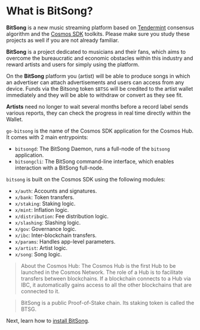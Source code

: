 # What is BitSong?

**BitSong** is a new music streaming platform based on [Tendermint](https://github.com/tendermint/tendermint) consensus algorithm and the [Cosmos SDK](https://github.com/cosmos/cosmos-sdk) toolkits. Please make sure you study these projects as well if you are not already familiar.

**BitSong** is a project dedicated to musicians and their fans, which aims to overcome the bureaucratic and economic obstacles within this industry and reward artists and users for simply using the platform.

On the **BitSong** platform you (artist) will be able to produce songs in which an advertiser can attach advertisements and users can access from any device. Funds via the Bitsong token `$BTSG` will be credited to the artist wallet immediately and they will be able to withdraw or convert as they see fit.

**Artists** need no longer to wait several months before a record label sends various reports, they can check the progress in real time directly within the Wallet.

`go-bitsong` is the name of the Cosmos SDK application for the Cosmos Hub. It comes with 2 main entrypoints:

- `bitsongd`: The BitSong Daemon, runs a full-node of the `bitsong` application.
- `bitsongcli`: The BitSong command-line interface, which enables interaction with a BitSong full-node.

`bitsong` is built on the Cosmos SDK using the following modules:

- `x/auth`: Accounts and signatures.
- `x/bank`: Token transfers.
- `x/staking`: Staking logic.
- `x/mint`: Inflation logic.
- `x/distribution`: Fee distribution logic.
- `x/slashing`: Slashing logic.
- `x/gov`: Governance logic.
- `x/ibc`: Inter-blockchain transfers.
- `x/params`: Handles app-level parameters.
- `x/artist`: Artist logic.
- `x/song`: Song logic.

>About the Cosmos Hub: The Cosmos Hub is the first Hub to be launched in the Cosmos Network. The role of a Hub is to facilitate transfers between blockchains. If a blockchain connects to a Hub via IBC, it automatically gains access to all the other blockchains that are connected to it.

>BitSong is a public Proof-of-Stake chain. Its staking token is called the BTSG.

Next, learn how to [install BitSong](./installation.md).
